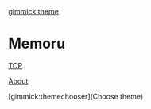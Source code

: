 ﻿[gimmick:theme](github)
# Memoru

[TOP](README.md)

[About](about.md)


[gimmick:themechooser](Choose theme)

